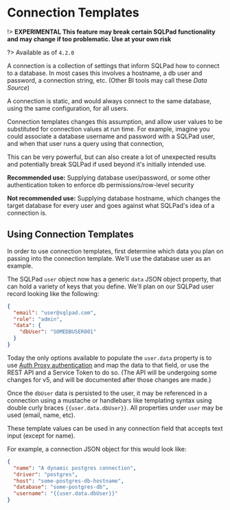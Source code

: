 # Connection Templates

!> **EXPERIMENTAL This feature may break certain SQLPad functionality and may change if too problematic. Use at your own risk**

?> Available as of `4.2.0`

A connection is a collection of settings that inform SQLPad how to connect to a database. In most cases this involves a hostname, a db user and password, a connection string, etc. (Other BI tools may call these _Data Source_)

A connection is static, and would always connect to the same database, using the same configuration, for all users.

Connection templates changes this assumption, and allow user values to be substituted for connection values at run time. For example, imagine you could associate a database username and password with a SQLPad user, and when that user runs a query using that connection,

This can be very powerful, but can also create a lot of unexpected results and potentially break SQLPad if used beyond it's initially intended use.

**Recommended use:** Supplying database user/password, or some other authentication token to enforce db permissions/row-level security

**Not recommended use:** Supplying database hostname, which changes the target database for every user and goes against what SQLPad's idea of a connection is.

## Using Connection Templates

In order to use connection templates, first determine which data you plan on passing into the connection template. We'll use the database user as an example.

The SQLPad `user` object now has a generic `data` JSON object property, that can hold a variety of keys that you define. We'll plan on our SQLPad user record looking like the following:

```json
{
  "email": "user@sqlpad.com",
  "role": "admin",
  "data": {
    "dbUser": "SOMEDBUSER001"
  }
}
```

Today the only options available to populate the `user.data` property is to use [Auth Proxy authentication](https://rickbergfalk.github.io/sqlpad/#/authentication?id=auth-proxy) and map the data to that field, or use the REST API and a Service Token to do so. (The API will be undergoing some changes for v5, and will be documented after those changes are made.)

Once the `dbUser` data is persisted to the user, it may be referenced in a connection using a mustache or handlebars like templating syntax using double curly braces `{{user.data.dbUser}}`. All properties under `user` may be used (email, name, etc).

These template values can be used in any connection field that accepts text input (except for name).

For example, a connection JSON object for this would look like:

```json
{
  "name": "A dynamic postgres connection",
  "driver": "postgres",
  "host": "some-postgres-db-hostname",
  "database": "some-postgres-db",
  "username": "{{user.data.dbUser}}"
}
```
